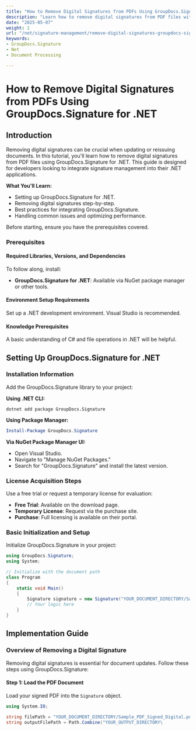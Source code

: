 ```yaml
---
title: "How to Remove Digital Signatures from PDFs Using GroupDocs.Signature for .NET"
description: "Learn how to remove digital signatures from PDF files with GroupDocs.Signature for .NET. This guide covers setup, implementation, and best practices."
date: "2025-05-07"
weight: 1
url: "/net/signature-management/remove-digital-signatures-groupdocs-signature-net/"
keywords:
- GroupDocs.Signature
- Net
- Document Processing

---
```



# How to Remove Digital Signatures from PDFs Using GroupDocs.Signature for .NET

## Introduction

Removing digital signatures can be crucial when updating or reissuing documents. In this tutorial, you'll learn how to remove digital signatures from PDF files using GroupDocs.Signature for .NET. This guide is designed for developers looking to integrate signature management into their .NET applications.

**What You'll Learn:**
- Setting up GroupDocs.Signature for .NET.
- Removing digital signatures step-by-step.
- Best practices for integrating GroupDocs.Signature.
- Handling common issues and optimizing performance.

Before starting, ensure you have the prerequisites covered.

### Prerequisites

#### Required Libraries, Versions, and Dependencies
To follow along, install:
- **GroupDocs.Signature for .NET**: Available via NuGet package manager or other tools.
  

#### Environment Setup Requirements
Set up a .NET development environment. Visual Studio is recommended.

#### Knowledge Prerequisites
A basic understanding of C# and file operations in .NET will be helpful.

## Setting Up GroupDocs.Signature for .NET

### Installation Information

Add the GroupDocs.Signature library to your project:

**Using .NET CLI:**
```shell
dotnet add package GroupDocs.Signature
```

**Using Package Manager:**
```powershell
Install-Package GroupDocs.Signature
```

**Via NuGet Package Manager UI:**
- Open Visual Studio.
- Navigate to "Manage NuGet Packages."
- Search for "GroupDocs.Signature" and install the latest version.

### License Acquisition Steps

Use a free trial or request a temporary license for evaluation:
- **Free Trial**: Available on the download page.
- **Temporary License**: Request via the purchase site.
- **Purchase**: Full licensing is available on their portal.

### Basic Initialization and Setup

Initialize GroupDocs.Signature in your project:

```csharp
using GroupDocs.Signature;
using System;

// Initialize with the document path
class Program
{
    static void Main()
    {
        Signature signature = new Signature("YOUR_DOCUMENT_DIRECTORY/Sample_PDF_Signed_Digital.pdf");
        // Your logic here
    }
}
```

## Implementation Guide

### Overview of Removing a Digital Signature

Removing digital signatures is essential for document updates. Follow these steps using GroupDocs.Signature:

#### Step 1: Load the PDF Document

Load your signed PDF into the `Signature` object.

```csharp
using System.IO;

string filePath = "YOUR_DOCUMENT_DIRECTORY/Sample_PDF_Signed_Digital.pdf";
string outputFilePath = Path.Combine("YOUR_OUTPUT_DIRECTORY\
